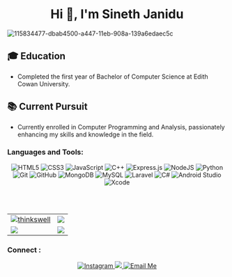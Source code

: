 <h1 align="center">Hi 👋, I'm Sineth Janidu </h1>

![115834477-dbab4500-a447-11eb-908a-139a6edaec5c](https://github.com/sinethjanidu2003/sinethjanidu2003/assets/63631182/06453ea7-aafc-4763-bd05-97f94e25b4b5)


## 🎓 Education

- Completed the first year of Bachelor of Computer Science at Edith Cowan University.

## 📚 Current Pursuit

- Currently enrolled in Computer Programming and Analysis, passionately enhancing my skills and knowledge in the field.


<h3 align="left">Languages and Tools:</h3>
<p align="center"> 
  <img alt="HTML5" src="https://img.shields.io/badge/html5-%23E34F26.svg?&style=for-the-badge&logo=html5&logoColor=white"/>
  <img alt="CSS3" src="https://img.shields.io/badge/css3-%231572B6.svg?&style=for-the-badge&logo=css3&logoColor=white"/>
  <img alt="JavaScript" src="https://img.shields.io/badge/javascript-%23323330.svg?&style=for-the-badge&logo=javascript&logoColor=%23F7DF1E"/>
<img src="https://img.shields.io/badge/C%2B%2B-%2300599C.svg?style=for-the-badge&logo=c%2B%2B&logoColor=white" alt="C++">
  <img alt="Express.js" src="https://img.shields.io/badge/express.js-%23404d59.svg?&style=for-the-badge"/>
  <img alt="NodeJS" src="https://img.shields.io/badge/node.js-%2343853D.svg?&style=for-the-badge&logo=node.js&logoColor=white"/>
  <img alt="Python" src="https://img.shields.io/badge/python-%2314354C.svg?&style=for-the-badge&logo=python&logoColor=white"/>
  <img alt="Git" src="https://img.shields.io/badge/git-%23F05033.svg?&style=for-the-badge&logo=git&logoColor=white"/>
  <img alt="GitHub" src="https://img.shields.io/badge/github-%23121011.svg?&style=for-the-badge&logo=github&logoColor=white"/>
  <img alt="MongoDB" src ="https://img.shields.io/badge/MongoDB-%234ea94b.svg?&style=for-the-badge&logo=mongodb&logoColor=white"/>
  <img src="https://img.shields.io/badge/MySQL-%2300f.svg?style=for-the-badge&logo=mysql&logoColor=white" alt="MySQL">
  <img src="https://img.shields.io/badge/Laravel-%23FF2D20.svg?style=for-the-badge&logo=laravel&logoColor=white" alt="Laravel">
<img src="https://img.shields.io/badge/C%23-%23239120.svg?style=for-the-badge&logo=c-sharp&logoColor=white" alt="C#">
<img src="https://img.shields.io/badge/Android%20Studio-%2300CFFF.svg?style=for-the-badge&logo=android-studio&logoColor=white" alt="Android Studio">
<img src="https://img.shields.io/badge/Xcode-%23147EFB.svg?style=for-the-badge&logo=xcode&logoColor=white" alt="Xcode">



</p>

<br><br>
<table>
  <tr>
    <td>
      <a href="https://www.github.com/sinethjanidu2003">
     <img src="https://github-readme-stats.vercel.app/api?username=sinethjanidu2003&show_icons=true&theme=tokyonight&count_private=true&hide_border=true" alt="thinkswell" />
      </a>
    </td>
    <td> 
      <a href="https://www.github.com/sinethjanidu2003">
       <img src ="http://github-readme-streak-stats.herokuapp.com?user=sinethjanidu2003&hide_border=true&theme=tokyonight" />
      </a>
    </td>
  </tr>
  <tr>
    <td>
      <a href="https://www.github.com/sinethjanidu2003">
       <img src ="https://github-readme-stats.vercel.app/api/top-langs/?username=sinethjanidu2003&langs_count=8&layout=compact&theme=tokyonight&hide_border=true" />
      </a>
    </td>
     <td>
       <a href="https://www.github.com/sinethjanidu2003">
       <img src ="https://github-readme-stats.vercel.app/api/pin/?username=sinethjanidu2003&repo=Auth-Express-JS&theme=tokyonight&show_icons=true&hide_border=true" />
      </a>
    </td>
  </tr>
</table>

<h3 align="left">Connect : </h3>
<p align="center"> 
  <a href="https://www.instagram.com/sineth_janidu/">
    <img alt="Instagram" src="https://img.shields.io/badge/Instagram-SINETH_JANIDU-%23E4405F?style=for-the-badge&logo=instagram&logoColor=white)](https://www.instagram.com/SINETH_JANIDU/"/>
  </a>
    
<a href="https://www.linkedin.com/in/sinethmihiran/">
  <img src="https://img.shields.io/badge/linkedin-%230077B5.svg?&style=for-the-badge&logo=linkedin&logoColor=white">
</a>

<a href="mailto:sineth.janidu@gmail.com">
  <img src="https://img.shields.io/badge/Email-Me-%23D14836?style=for-the-badge&logo=email&logoColor=white" alt="Email Me">
</a>
